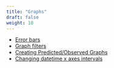 ```yaml
---
title: "Graphs"
draft: false
weight: 10
---
```


* [Error bars](/usage/graphs/errorbars)
* [Graph filters](/usage/graphs/graphfilters)
* [Creating Predicted/Observed Graphs](/usage/graphs/creating-predicted-observed-graphs)
* [Changing datetime x axes intervals](/usage/graphs/datetimexaxes)